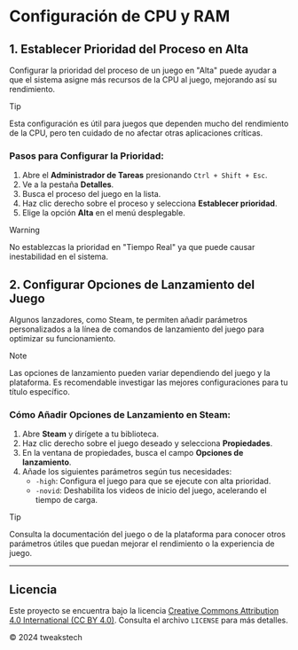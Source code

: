 # Configuración de CPU y RAM

## 1. Establecer Prioridad del Proceso en Alta

Configurar la prioridad del proceso de un juego en "Alta" puede ayudar a que el sistema asigne más recursos de la CPU al juego, mejorando así su rendimiento.

> [!TIP]
> Esta configuración es útil para juegos que dependen mucho del rendimiento de la CPU, pero ten cuidado de no afectar otras aplicaciones críticas.

### Pasos para Configurar la Prioridad:
1. Abre el **Administrador de Tareas** presionando `Ctrl + Shift + Esc`.
2. Ve a la pestaña **Detalles**.
3. Busca el proceso del juego en la lista.
4. Haz clic derecho sobre el proceso y selecciona **Establecer prioridad**.
5. Elige la opción **Alta** en el menú desplegable.

> [!WARNING]
> No establezcas la prioridad en "Tiempo Real" ya que puede causar inestabilidad en el sistema.

## 2. Configurar Opciones de Lanzamiento del Juego

Algunos lanzadores, como Steam, te permiten añadir parámetros personalizados a la línea de comandos de lanzamiento del juego para optimizar su funcionamiento.

> [!NOTE]
> Las opciones de lanzamiento pueden variar dependiendo del juego y la plataforma. Es recomendable investigar las mejores configuraciones para tu título específico.

### Cómo Añadir Opciones de Lanzamiento en Steam:
1. Abre **Steam** y dirígete a tu biblioteca.
2. Haz clic derecho sobre el juego deseado y selecciona **Propiedades**.
3. En la ventana de propiedades, busca el campo **Opciones de lanzamiento**.
4. Añade los siguientes parámetros según tus necesidades:
   - `-high`: Configura el juego para que se ejecute con alta prioridad.
   - `-novid`: Deshabilita los videos de inicio del juego, acelerando el tiempo de carga.

> [!TIP]
> Consulta la documentación del juego o de la plataforma para conocer otros parámetros útiles que puedan mejorar el rendimiento o la experiencia de juego.

---


## Licencia

 Este proyecto se encuentra bajo la licencia [Creative Commons Attribution 4.0 International (CC BY 4.0)](https://creativecommons.org/licenses/by/4.0/). Consulta el archivo `LICENSE` para más detalles.

© 2024 tweakstech
